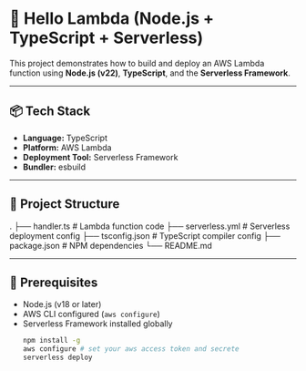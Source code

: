 # 🚀 Hello Lambda (Node.js + TypeScript + Serverless)

This project demonstrates how to build and deploy an AWS Lambda function using **Node.js (v22)**, **TypeScript**, and the **Serverless Framework**.

---

## 📦 Tech Stack

- **Language:** TypeScript
- **Platform:** AWS Lambda
- **Deployment Tool:** Serverless Framework
- **Bundler:** esbuild

---

## 📁 Project Structure

.
├── handler.ts # Lambda function code
├── serverless.yml # Serverless deployment config
├── tsconfig.json # TypeScript compiler config
├── package.json # NPM dependencies
└── README.md

---

## 🔧 Prerequisites

- Node.js (v18 or later)
- AWS CLI configured (`aws configure`)
- Serverless Framework installed globally  
  ```bash
  npm install -g
  aws configure # set your aws access token and secrete
  serverless deploy
